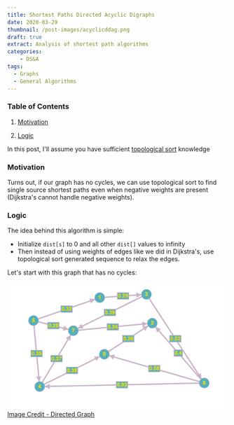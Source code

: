 ```yaml
---
title: Shortest Paths Directed Acyclic Digraphs
date: 2020-03-29
thumbnail: /post-images/acyclicddag.png
draft: true
extract: Analysis of shortest path algorithms
categories: 
    - DS&A
tags:
  - Graphs
  - General Algorithms
---
```


### Table of Contents

1. [Motivation](#motivation)

2. [Logic](#logic)

In this post, I'll assume you have sufficient [topological sort](/topological-sort) knowledge

### Motivation

Turns out, if our graph has no cycles, we can use topological sort to find single source shortest paths even when negative weights are present (Dijkstra's cannot handle negative weights).

### Logic

The idea behind this algorithm is simple:

- Initialize `dist[s]` to 0 and all other `dist[]` values to infinity
- Then instead of using weights of edges like we did in Dijkstra's, use topological sort generated sequence to relax the edges. 

Let's start with this graph that has no cycles:

![Directed-Graph](images/spdag/spdag1.png) [Image Credit - Directed Graph](https://graphonline.ru/en/)


